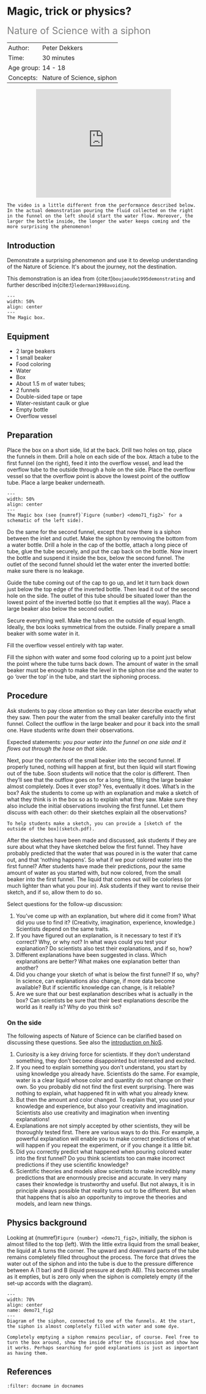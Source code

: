 # Magic, trick or physics? 
<span style="font-size: 25px; color: gray;">Nature of Science with a siphon</span>

<table style="width: 100%; border-collapse: collapse; border: none;">
    <tr style="background-color: var(--background-color);">  
        <td style="text-align: left; padding: 3px; border: none; color: var(--text-color)">Author:</td>
        <td style="text-align: left; padding: 3px; border: none; color: var(--text-color)">Peter Dekkers</td>
    </tr>
    <tr style="background-color: var(--background-color);"> 
        <td style="text-align: left; padding: 3px; border: none; color: var(--text-color)">Time:</td>
        <td style="text-align: left; padding: 3px; border: none; color: var(--text-color)">30 minutes</td>
    </tr>
    <tr style="background-color: var(--background-color);"> 
        <td style="text-align: left; padding: 3px; border: none; color: var(--text-color)">Age group:</td>
        <td style="text-align: left; padding: 3px; border: none; color: var(--text-color)">14 - 18</td>
    </tr>
    <tr style="background-color: var(--background-color);"> 
        <td style="text-align: left; padding: 3px; border: none; color: var(--text-color)">Concepts:</td>
        <td style="text-align: left; padding: 3px; border: none; color: var(--text-color)">Nature of Science, siphon</td>
    </tr>
</table>

<div style="display: flex; justify-content: center;">
    <div style="position: relative; width: 70%; height: 0; padding-bottom: 56.25%;">
        <iframe
            src="https://www.youtube.com/embed/V96T3VjjuIc?si=4srWF8VcXYkpJ9mv"
            style="position: absolute; top: 0; left: 0; width: 100%; height: 100%;"
            frameborder="0"
            allow="accelerometer; autoplay; clipboard-write; encrypted-media; gyroscope; picture-in-picture"
            allowfullscreen
        ></iframe>
    </div>
</div>

``` {note}
The video is a little different from the performance described below. In the actual demonstration pouring the fluid collected on the right in the funnel on the left should start the water flow. Moreover, the larger the bottle inside, the longer the water keeps coming and the more surprising the phenomenon!
```

## Introduction
Demonstrate a surprising phenomenon and use it to develop understanding of the Nature of Science. It's about the journey, not the destination. 

This demonstration is an idea from {cite:t}`boujaoude1995demonstrating` and further described in{cite:t}`lederman1998avoiding`.

```{figure} demo71_figure3.jpg
---
width: 50%
align: center
---
The Magic box.
```

## Equipment
-	2 large beakers
-	1 small beaker
-	Food coloring
-	Water
-	Box
-	About 1.5 m of water tubes;
-	2 funnels
-	Double-sided tape or tape
-	Water-resistant caulk or glue
-	Empty bottle
-	Overflow vessel

## Preparation
Place the box on a short side, lid at the back. Drill two holes on top, place the funnels in them. Drill a hole on each side of the box. Attach a tube to the first funnel (on the right), feed it into the overflow vessel, and lead the overflow tube to the outside through a hole on the side. Place the overflow vessel so that the overflow point is above the lowest point of the outflow tube. Place a large beaker underneath.

```{figure} demo71_figure4.jpg
---
width: 50%
align: center
---
The Magic box (see {numref}`Figure {number} <demo71_fig2>` for a schematic of the left side).
```

Do the same for the second funnel, except that now there is a siphon between the inlet and outlet. Make the siphon by removing the bottom from a water bottle. Drill a hole in the cap of the bottle, attach a long piece of tube, glue the tube securely, and put the cap back on the bottle. Now invert the bottle and suspend it inside the box, below the second funnel. The outlet of the second funnel should let the water enter the inverted bottle: make sure there is no leakage. 

Guide the tube coming out of the cap to go up, and let it turn back down just below the top edge of the inverted bottle. Then lead it out of the second hole on the side. The outlet of this tube should be situated lower than the lowest point of the inverted bottle (so that it empties all the way). Place a large beaker also below the second outlet. 

Secure everything well. Make the tubes on the outside of equal length. Ideally, the box looks symmetrical from the outside. Finally prepare a small beaker with some water in it.

Fill the overflow vessel entirely with tap water. 

Fill the siphon with water and some food coloring up to a point just below the point where the tube turns back down. The amount of water in the small beaker must be enough to make the level in the siphon rise and the water to go ‘over the top’ in the tube, and start the siphoning process.
 
## Procedure
Ask students to pay close attention so they can later describe exactly what they saw. Then pour the water from the small beaker carefully into the first funnel. Collect the outflow in the large beaker and pour it back into the small one. Have students write down their observations.

Expected statements: *you pour water into the funnel on one side and it flows out through the hose on that side.*

Next, pour the contents of the small beaker into the second funnel. If properly tuned, nothing will happen at first, but then liquid will start flowing out of the tube. Soon students will notice that the color is different. Then they’ll see that the outflow goes on for a long time, filling the large beaker almost completely. Does it ever stop? Yes, eventually it does. What’s in the box? Ask the students to come up with an explanation and make a sketch of what they think is in the box so as to explain what they saw. Make sure they also include the initial observations involving the first funnel. Let them discuss with each other: do their sketches explain all the observations?

```{tip}
To help students make a sketch, you can provide a [sketch of the outside of the box](sketch.pdf).
```

After the sketches have been made and discussed, ask students if they are sure about what they have sketched below the first funnel. They have probably predicted that the water that was poured in is the water that came out, and that ‘nothing happens’. So what if we pour colored water into the first funnel? After students have made their predictions, pour the same amount of water as you started with, but now colored, from the small beaker into the first funnel. The liquid that comes out will be colorless (or much lighter than what you pour in). Ask students if they want to revise their sketch, and if so, allow them to do so.

Select questions for the follow-up discussion:
1.	You’ve come up with an explanation, but where did it come from? What did you use to find it? (Creativity, imagination, experience, knowledge.) Scientists depend on the same traits.
2.	If you have figured out an explanation, is it necessary to test if it’s correct? Why, or why not? In what ways could you test your explanation? Do scientists also test their explanations, and if so, how?
3.	Different explanations have been suggested in class. Which explanations are better?  What makes one explanation better than another?
4.	Did you change your sketch of what is below the first funnel? If so, why? In science, can explanations also change, if more data become available? But if scientific knowledge can change, is it reliable?
5.	Are we sure that our best explanation describes what is actually in the box? Can scientists be sure that their best explanations describe the world as it really is? Why do you think so?

   
### On the side
The following aspects of Nature of Science can be clarified based on discussing these questions. See also the [introduction on NoS](../../Pedagogy/Nos.md).
1.	Curiosity is a key driving force for scientists. If they don’t understand something, they don’t become disappointed but interested and excited.
2.	If you need to explain something you don’t understand, you start by using knowledge you already have. Scientists do the same. For example, water is a clear liquid whose color and quantity do not change on their own. So you probably did not find the first event surprising. There was nothing to explain, what happened fit in with what you already knew.
3.	But then the amount and color changed. To explain that, you used your knowledge and experience, but also your creativity and imagination. Scientists also use creativity and imagination when inventing explanations!
4.	Explanations are not simply accepted by other scientists, they will be thoroughly tested first. There are various ways to do this. For example, a powerful explanation will enable you to make correct predictions of what will happen if you repeat the experiment, or if you change it a little bit.
5.	Did you correctly predict what happened when pouring colored water into the first funnel? Do you think scientists too can make incorrect predictions if they use scientific knowledge? 
6.	Scientific theories and models allow scientists to make incredibly many predictions that are enormously precise and accurate. In very many cases their knowledge is trustworthy and useful. But not always, it is in principle always possible that reality turns out to be different. But when that happens that is also an opportunity to improve the theories and models, and learn new things.


## Physics background
Looking at {numref}`Figure {number} <demo71_fig2>`, initially, the siphon is almost filled to the top (left). With the little extra liquid from the small beaker, the liquid at A turns the corner. The upward and downward parts of the tube remains completely filled throughout the process. The force that drives the water out of the siphon and into the tube is due to the pressure difference between A (1 bar) and B (liquid pressure at depth AB). This becomes smaller as it empties, but is zero only when the siphon is completely empty (if the set-up accords with the diagram).

```{figure} demo71_figure2.png
---
width: 70%
align: center
name: demo71_fig2
---
Diagram of the siphon, connected to one of the funnels. At the start, the siphon is almost completely filled with water and some dye.
```

```{tip}
Completely emptying a siphon remains peculiar, of course. Feel free to turn the box around, show the inside after the discussion and show how it works. Perhaps searching for good explanations is just as important as having them.
```

## References
```{bibliography}
:filter: docname in docnames
```
